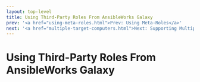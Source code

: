```yaml
---
layout: top-level
title: Using Third-Party Roles From AnsibleWorks Galaxy
prev: '<a href="using-meta-roles.html">Prev: Using Meta-Roles</a>'
next: '<a href="multiple-target-computers.html">Next: Supporting Multiple Target Computers</a>'
---
```


# Using Third-Party Roles From AnsibleWorks Galaxy